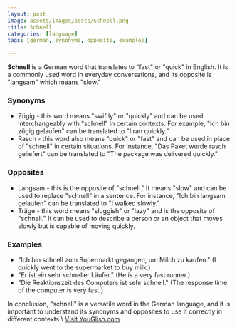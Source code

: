 ```yaml
---
layout: post
image: assets/images/posts/Schnell.png
title: Schnell
categories: [language]
tags: [german, synonyms, opposite, examples]

---
```


**Schnell** is a German word that translates to "fast" or "quick" in English. It is a commonly used word in everyday conversations, and its opposite is "langsam" which means "slow."

### Synonyms
- Zügig - this word means "swiftly" or "quickly" and can be used interchangeably with "schnell" in certain contexts. For example, "Ich bin zügig gelaufen" can be translated to "I ran quickly."
- Rasch - this word also means "quick" or "fast" and can be used in place of "schnell" in certain situations. For instance, "Das Paket wurde rasch geliefert" can be translated to "The package was delivered quickly."

### Opposites
- Langsam - this is the opposite of "schnell." It means "slow" and can be used to replace "schnell" in a sentence. For instance, "Ich bin langsam gelaufen" can be translated to "I walked slowly."
- Träge - this word means "sluggish" or "lazy" and is the opposite of "schnell." It can be used to describe a person or an object that moves slowly but is capable of moving quickly.

### Examples
- "Ich bin schnell zum Supermarkt gegangen, um Milch zu kaufen." (I quickly went to the supermarket to buy milk.)
- "Er ist ein sehr schneller Läufer." (He is a very fast runner.)
- "Die Reaktionszeit des Computers ist sehr schnell." (The response time of the computer is very fast.)

In conclusion, "schnell" is a versatile word in the German language, and it is important to understand its synonyms and opposites to use it correctly in different contexts.\ <a id="yg-widget-0" class="youglish-widget" data-query="Schnell" data-lang="german" data-components="8412" data-auto-start="0" data-bkg-color="theme_light" data-title="How%20to%20pronounce%20Schnell%20in%20German"  rel="nofollow" href="https://youglish.com">Visit YouGlish.com</a><script async src="https://youglish.com/public/emb/widget.js" charset="utf-8"></script>